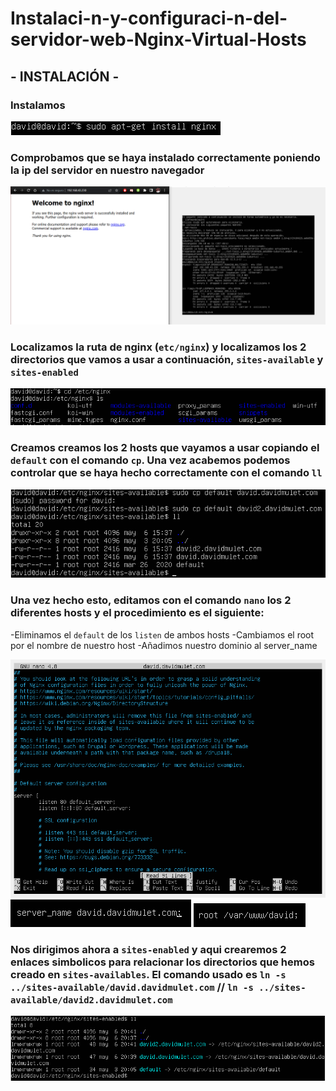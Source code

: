 # Instalaci-n-y-configuraci-n-del-servidor-web-Nginx-Virtual-Hosts

## - INSTALACIÓN -

### Instalamos

![Image text](https://github.com/DavidMuletMelia/Instalaci-n-y-configuraci-n-del-servidor-web-Nginx-Virtual-Hosts/blob/main/practica%20maximo%202/0.PNG)

### Comprobamos que se haya instalado correctamente poniendo la ip del servidor en nuestro navegador

![Image text](https://github.com/DavidMuletMelia/Instalaci-n-y-configuraci-n-del-servidor-web-Nginx-Virtual-Hosts/blob/main/practica%20maximo%202/1.PNG)

### Localizamos la ruta de nginx (`etc/nginx`) y localizamos los 2 directorios que vamos a usar a continuación, `sites-available` y `sites-enabled`

![Image text](https://github.com/DavidMuletMelia/Instalaci-n-y-configuraci-n-del-servidor-web-Nginx-Virtual-Hosts/blob/main/practica%20maximo%202/2.PNG)


### Creamos creamos los 2 hosts que vayamos a usar copiando el `default` con el comando `cp`. Una vez acabemos podemos controlar que se haya hecho correctamente con el comando `ll`

![Image text](https://github.com/DavidMuletMelia/Instalaci-n-y-configuraci-n-del-servidor-web-Nginx-Virtual-Hosts/blob/main/practica%20maximo%202/6.PNG)

### Una vez hecho esto, editamos con el comando `nano` los 2 diferentes hosts y el procedimiento es el siguiente:
  -Eliminamos el `default` de los `listen` de ambos hosts
  -Cambiamos el root por el nombre de nuestro host
  -Añadimos nuestro dominio al server_name

![Image text](https://github.com/DavidMuletMelia/Instalaci-n-y-configuraci-n-del-servidor-web-Nginx-Virtual-Hosts/blob/main/practica%20maximo%202/7.PNG)
![Image text](https://github.com/DavidMuletMelia/Instalaci-n-y-configuraci-n-del-servidor-web-Nginx-Virtual-Hosts/blob/main/practica%20maximo%202/8.PNG)
![Image text](https://github.com/DavidMuletMelia/Instalaci-n-y-configuraci-n-del-servidor-web-Nginx-Virtual-Hosts/blob/main/practica%20maximo%202/9.PNG)



### Nos dirigimos ahora a `sites-enabled` y aqui crearemos 2 enlaces simbolicos para relacionar los directorios que hemos creado en `sites-availables`. El comando usado es `ln -s ../sites-available/david.davidmulet.com` // `ln -s ../sites-available/david2.davidmulet.com`

![Image text](https://github.com/DavidMuletMelia/Instalaci-n-y-configuraci-n-del-servidor-web-Nginx-Virtual-Hosts/blob/main/practica%20maximo%202/17.PNG)
